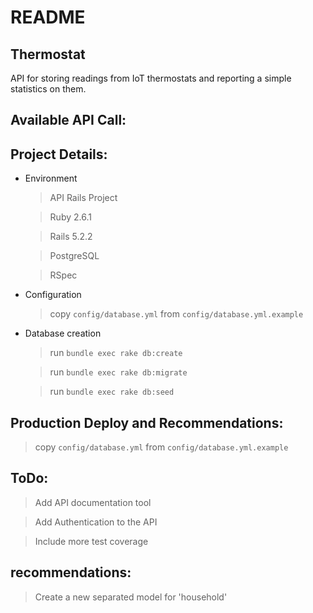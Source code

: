 # README

## Thermostat

API for storing readings from IoT thermostats and reporting a simple statistics on them.


## Available API Call:


## Project Details:

* Environment

  > API Rails Project

  > Ruby 2.6.1

  > Rails 5.2.2

  > PostgreSQL

  > RSpec

* Configuration

  > copy `config/database.yml` from `config/database.yml.example`

* Database creation

  > run `bundle exec rake db:create`

  > run `bundle exec rake db:migrate`

  > run `bundle exec rake db:seed`


## Production Deploy and Recommendations:

  > copy `config/database.yml` from `config/database.yml.example`

## ToDo:

  > Add API documentation tool

  > Add Authentication to the API

  > Include more test coverage


## recommendations:

  > Create a new separated model for 'household'
